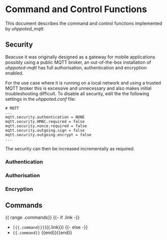 # Command and Control Functions

This document describes the command and control functions implemented by _uhppoted_mqtt_.

## Security

Beacuse it was originally designed as a gateway for mobile applications possibly using a public
MQTT broker, an out-of-the-box installation of _uhppoted-mqtt_ has full authorisation, authentication
and encryption enabled.

For the use case where it is running on a local network and using a trusted MQTT broker this is excessive
and unnecessary and also makes initial troubleshooting difficult. To disable all security, edit the
the following settings in the _uhppoted.conf_ file:

```
# MQTT
...
mqtt.security.authentication = NONE
mqtt.security.HMAC.required = false
mqtt.security.nonce.required = false
mqtt.security.outgoing.sign = false
mqtt.security.outgoing.encrypt = false
...
```

The security can then be increased incrementally as required.

### Authentication

### Authorisation

### Encryption

## Commands

{{ range .commands}}
{{- if .link -}}
- `[{{.command}}]`({{.link}})
{{- else -}}
- `{{.command}}`
{{end}}{{end}}
